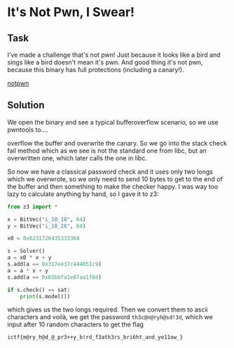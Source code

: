 # It's Not Pwn, I Swear!

## Task

I've made a challenge that's not pwn! Just because it looks like a bird and sings like a bird doesn't mean it's pwn. And good thing it's not pwn, because this binary has full protections (including a canary!).

[notpwn](https://imaginaryctf.org/r/0031-notpwn)

## Solution

We open the binary and see a typical bufferoverflow scenario, so
we use pwntools to....

overflow the buffer and overwrite the canary. So we go into the
stack check fail method which as we see is not the standard one
from libc, but an overwritten one, which later calls the one in libc.

So now we have a classical password check and it uses only two longs
which we overwrote, so we only need to send 10 bytes to get to the end
of the buffer and then something to make the checker happy.
I was way too lazy to calculate anything by hand, so I gave it to z3:

```python
from z3 import *

x = BitVec("i_10_18", 64)
y = BitVec("i_18_26", 64)

x0 = 0x6231726435333364

s = Solver()
a = x0 * x + y
s.add(a == 0x317ee37c444051c9)
a = a * x + y
s.add(a == 0x65bbfa1e87aa1f8d)

if s.check() == sat:
    print(s.model())
```

which gives us the two longs required. Then 
we convert them to ascii characters and voilà,
we get the password `th3c@n@ryh@sd!3d`, which
we input after 10 random characters to get the flag

`ictf{m@ry_h@d_@_pr3++y_b!rd_f3ath3rs_bri6ht_and_ye11ow_}`
